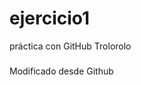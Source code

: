 # ejercicio1
práctica con GitHub
Trolorolo

###      ########
###      ########
###      ########

Modificado desde Github
